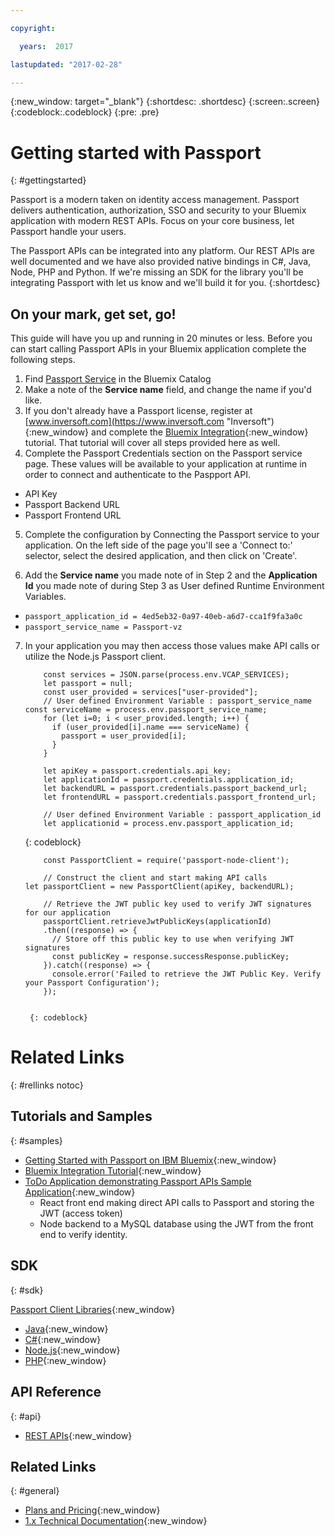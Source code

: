 ```yaml
---

copyright:

  years:  2017

lastupdated: "2017-02-28"

---
```


{:new_window: target="_blank"}
{:shortdesc: .shortdesc}
{:screen:.screen}
{:codeblock:.codeblock}
{:pre: .pre}

# Getting started with Passport
{: #gettingstarted}

Passport is a modern taken on identity access management. Passport delivers authentication, authorization, SSO and security to your Bluemix application with modern REST APIs. Focus on your core business, let Passport handle your users.

The Passport APIs can be integrated into any platform. Our REST APIs are well documented and we have also provided native bindings in C#, Java, Node, PHP and Python. If we're missing an SDK for the library you'll be integrating Passport with let us know and we'll build it for you.
{:shortdesc}

## On your mark, get set, go!
This guide will have you up and running in 20 minutes or less. Before you can start calling Passport APIs in your Bluemix application complete the following steps.

1. Find [Passport Service](https://console.ng.bluemix.net/catalog/services/passport/) in the Bluemix Catalog
2. Make a note of the **Service name** field, and change the name if you'd like.
3. If you don't already have a Passport license, register at [www.inversoft.com](https://www.inversoft.com "Inversoft"){:new_window} and complete the [Bluemix Integration](https://www.inversoft.com/docs/passport/1.x/tech/tutorials/bluemix-integration "Bluemix Integration Tutorial"){:new_window} tutorial. That tutorial will cover all steps provided here as well. 
4. Complete the Passport Credentials section on the Passport service page. These values will be available to your application at runtime in order to connect and authenticate to the Paspport API.
  * API Key
  * Passport Backend URL
  * Passport Frontend URL

5. Complete the configuration by Connecting the Passport service to your application. On the left side of the page you'll see a 'Connect to:' selector, select the desired application, and then click on 'Create'. 

6. Add the **Service name** you made note of in Step 2 and the **Application Id** you made note of during Step 3 as User defined Runtime Environment Variables.
  * `passport_application_id = 4ed5eb32-0a97-40eb-a6d7-cca1f9fa3a0c`
  * `passport_service_name = Passport-vz`

7. In your application you may then access those values make API calls or utilize the Node.js Passport client.

	```
        const services = JSON.parse(process.env.VCAP_SERVICES);
        let passport = null;
        const user_provided = services["user-provided"];
        // User defined Environment Variable : passport_service_name
	const serviceName = process.env.passport_service_name;
        for (let i=0; i < user_provided.length; i++) {
          if (user_provided[i].name === serviceName) {
            passport = user_provided[i];
          }
        }
 
        let apiKey = passport.credentials.api_key;
        let applicationId = passport.credentials.application_id;
        let backendURL = passport.credentials.passport_backend_url;
        let frontendURL = passport.credentials.passport_frontend_url;

        // User defined Environment Variable : passport_application_id
        let applicationid = process.env.passport_application_id;
	```
	{: codeblock}

	```
        const PassportClient = require('passport-node-client');
        
        // Construct the client and start making API calls
	let passportClient = new PassportClient(apiKey, backendURL);

        // Retrieve the JWT public key used to verify JWT signatures for our application
        passportClient.retrieveJwtPublicKeys(applicationId)
        .then((response) => {
          // Store off this public key to use when verifying JWT signatures
          const publicKey = response.successResponse.publicKey;
        }).catch((response) => {
          console.error('Failed to retrieve the JWT Public Key. Verify your Passport Configuration');
        });
        	
	```
        {: codeblock}

# Related Links
{: #rellinks notoc}

## Tutorials and Samples
{: #samples}

* [Getting Started with Passport on IBM Bluemix](https://www.ibm.com/blogs/bluemix/_pending_blog_publish_){:new_window}
* [Bluemix Integration Tutorial](https://www.inversoft.com/docs/passport/1.x/tech/tutorials/bluemix-integration){:new_window}
* [ToDo Application demonstrating Passport APIs Sample Application](https://github.com/inversoft/passport-bluemix-example){:new_window}
  * React front end making direct API calls to Passport and storing the JWT (access token)
  * Node backend to a MySQL database using the JWT from the front end to verify identity.

## SDK
{: #sdk}

[Passport Client Libraries](https://www.inversoft.com/docs/passport/1.x/tech/client-libraries/){:new_window}
* [Java](https://www.inversoft.com/docs/passport/1.x/tech/client-libraries/java){:new_window}
* [C#](https://www.inversoft.com/docs/passport/1.x/tech/client-libraries/csharp){:new_window}
* [Node.js](https://www.inversoft.com/docs/passport/1.x/tech/client-libraries/node){:new_window}
* [PHP](https://www.inversoft.com/docs/passport/1.x/tech/client-libraries/php){:new_window}

## API Reference
{: #api}

* [REST APIs](https://www.inversoft.com/docs/passport/1.x/tech/apis/){:new_window}

## Related Links
{: #general}

* [Plans and Pricing](https://www.inversoft.com/try-passport){:new_window}
* [1.x Technical Documentation](https://www.inversoft.com/docs/passport/1.x/tech/){:new_window}
